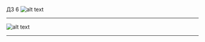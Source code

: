 ДЗ 6
![alt text](https://downloader.disk.yandex.ru/preview/c37e78059bab561ea38dea46cc428f984eea4335b526fec04621c2864487ffe6/6226982a/JhLJoCDrLonofKOuktfhhAM7A96qWpYVw0-Ogt4uHF1PU1WEvTCMEVIsGNsfF5VucH1xL4t7RcfGkxnthhss2Q%3D%3D?uid=0&filename=1.JPG&disposition=inline&hash=&limit=0&content_type=image%2Fjpeg&owner_uid=0&tknv=v2&size=1366x600 )
***
![alt text](https://downloader.disk.yandex.ru/preview/8b1e2499da626ab7ddaf90126e14ce07e73ec63bb75d92dc219db708f5cd8f24/62269882/aOhqk8KrS9WjjacYVpFnaI4hND-F1YJYYrrATQ7DM4vb7MOrUei_p8MLBsFC8M5s3BSuAIqRiUm1UWUz_hqN3A%3D%3D?uid=0&filename=2.JPG&disposition=inline&hash=&limit=0&content_type=image%2Fjpeg&owner_uid=0&tknv=v2&size=1366x600 )
***

